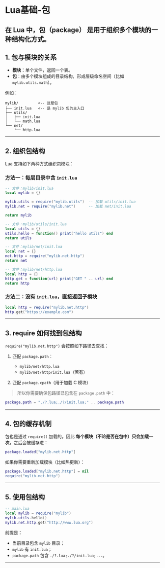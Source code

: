 # Lua基础-包

在 Lua 中，**包（package）** 是用于组织多个模块的一种结构化方式。
---

## 1. 包与模块的关系

- **模块**：单个文件，返回一个表。
- **包**：由多个模块组成的目录结构，形成层级命名空间（比如 `mylib.utils.math`）。

例如：
```
mylib/         <-- 这是包
├── init.lua   <-- 是 mylib 包的主入口
├── utils/
│   ├── init.lua
│   └── math.lua
└── net/
    └── http.lua
```

---

## 2. 组织包结构

Lua 支持如下两种方式组织包模块：

### 方法一：每层目录中含 `init.lua`

```lua
-- 文件：mylib/init.lua
local mylib = {}

mylib.utils = require("mylib.utils")  -- 加载 utils/init.lua
mylib.net = require("mylib.net")      -- 加载 net/init.lua

return mylib
```

```lua
-- 文件：mylib/utils/init.lua
local utils = {}
utils.hello = function() print("hello utils") end
return utils
```

```lua
-- 文件：mylib/net/init.lua
local net = {}
net.http = require("mylib.net.http")
return net
```

```lua
-- 文件：mylib/net/http.lua
local http = {}
http.get = function(url) print("GET " .. url) end
return http
```

### 方法二：没有 `init.lua`，直接返回子模块

```lua
local http = require("mylib.net.http")
http.get("https://example.com")
```

---

## 3. require 如何找到包结构

`require("mylib.net.http")` 会按照如下路径去查找：

1. 匹配 `package.path`：
   - `mylib/net/http.lua`
   - `mylib/net/http/init.lua`（若有）

2. 匹配 `package.cpath`（用于加载 C 模块）

> 所以你需要确保包路径已包含在 `package.path` 中：

```lua
package.path = "./?.lua;./?/init.lua;" .. package.path
```

---

## 4. 包的缓存机制

包也是通过 `require()` 加载的，因此 **每个模块（不论是否在包中）只会加载一次**，之后会被缓存进：

```lua
package.loaded["mylib.net.http"]
```

如果你需要重新加载模块（比如热更新）：

```lua
package.loaded["mylib.net.http"] = nil
require("mylib.net.http")
```

---

## 5. 使用包结构

```lua
-- main.lua
local mylib = require("mylib")
mylib.utils.hello()
mylib.net.http.get("http://www.lua.org")
```

前提是：

- 当前目录包含 `mylib` 目录；
- `mylib` 有 `init.lua`；
- `package.path` 包含 `./?.lua;./?/init.lua;...`。

---

